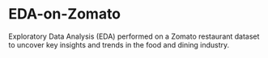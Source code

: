 # EDA-on-Zomato
Exploratory Data Analysis (EDA) performed on a Zomato restaurant dataset to uncover key insights and trends in the food and dining industry.
